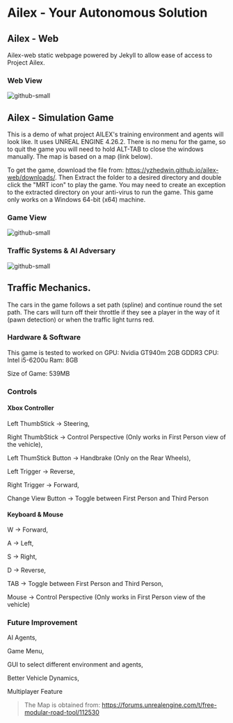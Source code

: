 # Ailex - Your Autonomous Solution

## Ailex - Web
Ailex-web static webpage powered by Jekyll to allow ease of access to Project Ailex.

### Web View
![github-small](https://github.com/YEOWEIHNGWHYELAB/AILEX/blob/main/Website.png)

## Ailex - Simulation Game
This is a demo of what project AILEX's training environment and agents will look like. It uses UNREAL ENGINE 4.26.2.
There is no menu for the game, so to quit the game you will need to hold ALT-TAB to close
the windows manually. The map is based on a map (link below). 

To get the game, download the file from: https://yzhedwin.github.io/ailex-web/downloads/. Then Extract the folder to a desired directory and double click the "MRT icon" to play the game. You may need to create an exception to the extracted directory on your anti-virus to run the game. This game only works on a Windows 64-bit (x64) machine. 

### Game View
![github-small](https://github.com/YEOWEIHNGWHYELAB/AILEX/blob/main/Start.png?raw=true)

### Traffic Systems & AI Adversary
![github-small](https://github.com/YEOWEIHNGWHYELAB/AILEX/blob/main/TrafficLights.png)

## Traffic Mechanics.
The cars in the game follows a set path (spline) and continue round the set path. The cars will turn off their throttle if they see a player in the way of it (pawn detection) or when the traffic light turns red. 

### Hardware & Software
This game is tested to worked on GPU: Nvidia GT940m 2GB GDDR3 CPU: Intel i5-6200u Ram: 8GB 

Size of Game: 539MB

### Controls
#### Xbox Controller
Left ThumbStick -> Steering,

Right ThumbStick -> Control Perspective (Only works in First Person view of the vehicle),

Left ThumStick Button -> Handbrake (Only on the Rear Wheels),

Left Trigger -> Reverse,

Right Trigger -> Forward,

Change View Button -> Toggle between First Person and Third Person

#### Keyboard & Mouse
W -> Forward,

A -> Left,

S -> Right,

D -> Reverse,

TAB -> Toggle between First Person and Third Person,

Mouse -> Control Perspective (Only works in First Person view of the vehicle)

### Future Improvement
AI Agents,

Game Menu,

GUI to select different environment and agents,

Better Vehicle Dynamics,

Multiplayer Feature

> The Map is obtained from: https://forums.unrealengine.com/t/free-modular-road-tool/112530
